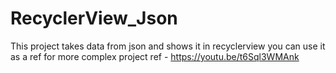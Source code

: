 # RecyclerView_Json
This project takes data from json and shows it in recyclerview
you can use it as a ref for more complex project
ref - https://youtu.be/t6Sql3WMAnk
